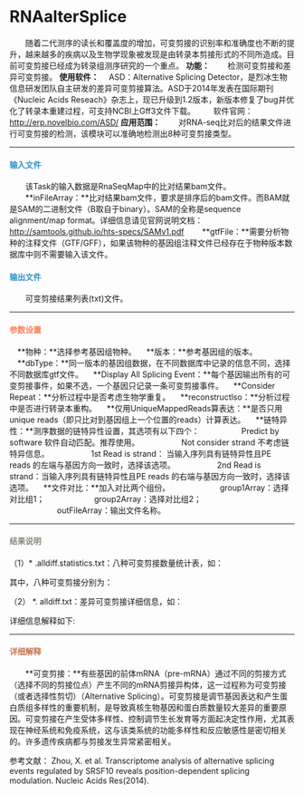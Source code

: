 # RNAalterSplice
　　随着二代测序的读长和覆盖度的增加，可变剪接的识别率和准确度也不断的提升，越来越多的疾病以及生物学现象被发现是由转录本剪接形式的不同所造成。目前可变剪接已经成为转录组测序研究的一个重点。
**功能：**
　　检测可变剪接和差异可变剪接。
**使用软件：**
 　ASD：Alternative Splicing Detector，是烈冰生物信息研发团队自主研发的差异可变剪接算法。ASD于2014年发表在国际期刊《Nucleic Acids Reseach》杂志上，现已升级到1.2版本，新版本修复了bug并优化了转录本重建过程，可支持NCBI上Gff3文件下载。
　　软件官网：http://erp.novelbio.com/ASD/
**应用范围：**
　　对RNA-seq比对后的结果文件进行可变剪接的检测，该模块可以准确地检测出8种可变剪接类型。
***
#### **<i class="glyphicon glyphicon-log-in" aria-hidden="true" style="color:#3090C7"></i><span style="color:#3090C7"> 输入文件**
　　该Task的输入数据是RnaSeqMap中的比对结果bam文件。
　　**inFileArray：**比对结果bam文件，要求是排序后的bam文件。而BAM就是SAM的二进制文件（B取自于binary）。SAM的全称是sequence alignment/map format。详细信息请见官网说明文档：http://samtools.github.io/hts-specs/SAMv1.pdf
　　**gtfFile：**需要分析物种的注释文件（GTF/GFF），如果该物种的基因组注释文件已经存在于物种版本数据库中则不需要输入该文件。

#### **<i class="glyphicon glyphicon-log-out" aria-hidden="true" style="color:#3090C7"></i><span style="color:#3090C7"> 输出文件**
　　可变剪接结果列表(txt)文件。



***
#### **<i class="fa fa-cog" aria-hidden="true" style="color:#F88158"></i> <span style="color:#F88158">参数设置</span>**
　**物种：**选择参考基因组物种。
　**版本：**参考基因组的版本。
　**dbType：**同一版本的基因组数据，在不同数据库中记录的信息不同，选择不同数据库gtf文件。
　**Display All Splicing Event：**每个基因输出所有的可变剪接事件，如果不选，一个基因只记录一条可变剪接事件。
　**Consider Repeat：**分析过程中是否考虑生物学重复。
　**reconstructlso：**分析过程中是否进行转录本重构。
　**仅用UniqueMappedReads算表达：**是否只用unique reads（即只比对到基因组上一个位置的reads）计算表达。
　**链特异性：**测序数据的链特异性设置，其选项有以下四个：
　　　　　Predict by software 软件自动匹配。推荐使用。
　　　　　Not consider strand 不考虑链特异信息。
　　　　　1st Read is strand： 当输入序列具有链特异性且PE reads 的左端与基因方向一致时，选择该选项。
　　　　　2nd Read is strand：当输入序列具有链特异性且PE reads 的右端与基因方向一致时，选择该选项。
　**文件对比：**加入对比两个组份。
　　　　　　group1Array：选择对比组1；
　　　　　　group2Array：选择对比组2；
　　　　　　outFileArray：输出文件名称。

***
#### **<i class="fa fa-file-text" aria-hidden="true" style="color:#848b79"></i><span style="color:#848b79"> 结果说明</span>**
（1）\* .alldiff.statistics.txt：八种可变剪接数量统计表，如：
<div style="text-align:center"><img data-src="3.png" width="400px" ></img></div>
其中，八种可变剪接分别为：
<div style="text-align:center"><img data-src="4.png" width="400px" ></img></div>


（2） \*. alldiff.txt：差异可变剪接详细信息，如：
<div style="text-align:center"><img data-src="2.png" width="700px" ></img></div>
详细信息解释如下:
<div style="text-align:center"><img data-src="5.png" width="400px" ></img></div>

***
#### **<span class="glyphicon glyphicon-paperclip" aria-hidden="true" style="color:#C47451"></span></i><span style="color:#C47451">  详细解释**
　　**可变剪接：**有些基因的前体mRNA（pre-mRNA）通过不同的剪接方式（选择不同的剪接位点）产生不同的mRNA剪接异构体，这一过程称为可变剪接（或者选择性剪切）（Alternative Splicing）。可变剪接是调节基因表达和产生蛋白质组多样性的重要机制，是导致真核生物基因和蛋白质数量较大差异的重要原因。可变剪接在产生受体多样性、控制调节生长发育等方面起决定性作用，尤其表现在神经系统和免疫系统，这与该类系统的功能多样性和反应敏感性是密切相关的。许多遗传疾病都与剪接发生异常紧密相关。

参考文献：
Zhou, X. et al. Transcriptome analysis of alternative splicing events regulated by SRSF10 reveals position-dependent splicing modulation. Nucleic Acids Res(2014).





